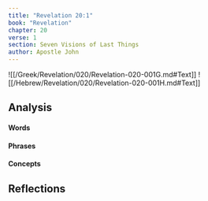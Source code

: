 ```yaml
---
title: "Revelation 20:1"
book: "Revelation"
chapter: 20
verse: 1
section: Seven Visions of Last Things
author: Apostle John
---
```

![[/Greek/Revelation/020/Revelation-020-001G.md#Text]]
![[/Hebrew/Revelation/020/Revelation-020-001H.md#Text]]

## Analysis

#### Words

#### Phrases

#### Concepts

## Reflections
